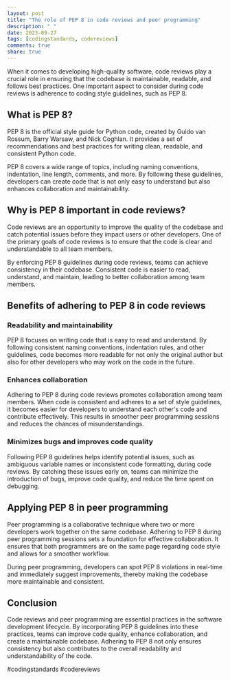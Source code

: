 ```yaml
---
layout: post
title: "The role of PEP 8 in code reviews and peer programming"
description: " "
date: 2023-09-27
tags: [codingstandards, codereviews]
comments: true
share: true
---
```


When it comes to developing high-quality software, code reviews play a crucial role in ensuring that the codebase is maintainable, readable, and follows best practices. One important aspect to consider during code reviews is adherence to coding style guidelines, such as PEP 8.

## What is PEP 8?

PEP 8 is the official style guide for Python code, created by Guido van Rossum, Barry Warsaw, and Nick Coghlan. It provides a set of recommendations and best practices for writing clean, readable, and consistent Python code.

PEP 8 covers a wide range of topics, including naming conventions, indentation, line length, comments, and more. By following these guidelines, developers can create code that is not only easy to understand but also enhances collaboration and maintainability.

## Why is PEP 8 important in code reviews?

Code reviews are an opportunity to improve the quality of the codebase and catch potential issues before they impact users or other developers. One of the primary goals of code reviews is to ensure that the code is clear and understandable to all team members.

By enforcing PEP 8 guidelines during code reviews, teams can achieve consistency in their codebase. Consistent code is easier to read, understand, and maintain, leading to better collaboration among team members.

## Benefits of adhering to PEP 8 in code reviews

### Readability and maintainability

PEP 8 focuses on writing code that is easy to read and understand. By following consistent naming conventions, indentation rules, and other guidelines, code becomes more readable for not only the original author but also for other developers who may work on the code in the future.

### Enhances collaboration

Adhering to PEP 8 during code reviews promotes collaboration among team members. When code is consistent and adheres to a set of style guidelines, it becomes easier for developers to understand each other's code and contribute effectively. This results in smoother peer programming sessions and reduces the chances of misunderstandings.

### Minimizes bugs and improves code quality

Following PEP 8 guidelines helps identify potential issues, such as ambiguous variable names or inconsistent code formatting, during code reviews. By catching these issues early on, teams can minimize the introduction of bugs, improve code quality, and reduce the time spent on debugging.

## Applying PEP 8 in peer programming

Peer programming is a collaborative technique where two or more developers work together on the same codebase. Adhering to PEP 8 during peer programming sessions sets a foundation for effective collaboration. It ensures that both programmers are on the same page regarding code style and allows for a smoother workflow.

During peer programming, developers can spot PEP 8 violations in real-time and immediately suggest improvements, thereby making the codebase more maintainable and consistent.

## Conclusion

Code reviews and peer programming are essential practices in the software development lifecycle. By incorporating PEP 8 guidelines into these practices, teams can improve code quality, enhance collaboration, and create a maintainable codebase. Adhering to PEP 8 not only ensures consistency but also contributes to the overall readability and understandability of the code.

#codingstandards #codereviews